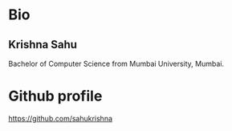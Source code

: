 # Bio
## Krishna Sahu
Bachelor of Computer Science from Mumbai University, Mumbai.
# Github profile
https://github.com/sahukrishna
